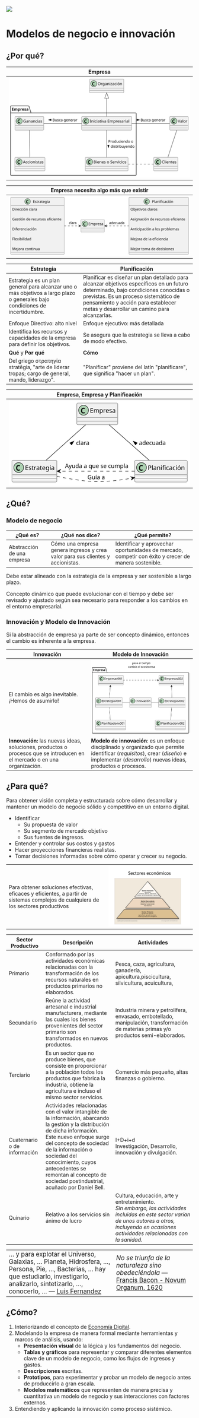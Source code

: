 [![](https://img.shields.io/badge/-Tabla_de_contenidos-000?style=flat&logo=Emlakjet&logoColor=red)](../README.md)

# Modelos de negocio e innovación

## ¿Por qué?

<div align=center>

|Empresa|
:-:|
![](/images/modelosUML/modelosUML/empresa.svg)|

</div>

<div align=center>

|Empresa necesita algo más que existir|
:-:|
![](/images/modelosUML/modelosUML/empresaEstrategiaPlanificacion.svg)|

</div>

|Estrategia|Planificación
-|-
Estrategia es un plan general para alcanzar uno o más objetivos a largo plazo o generales bajo condiciones de incertidumbre.|Planificar es diseñar un plan detallado para alcanzar objetivos específicos en un futuro determinado, bajo condiciones conocidas o previstas. Es un proceso sistemático de pensamiento y acción para establecer metas y desarrollar un camino para alcanzarlas. 
Enfoque Directivo: alto nivel|Enfoque ejecutivo: más detallada
Identifica los recursos y capacidades de la empresa para definir los objetivos.|Se asegura que la estrategia se lleva a cabo de modo efectivo.
**Qué** y **Por qué**|**Cómo**
Del griego στρατηγία stratēgia, "arte de liderar tropas; cargo de general, mando, liderazgo".|"Planificar" proviene del latín "planificare", que significa "hacer un plan".

<div align=center>

|Empresa, Empresa y Planificación|
:-:|
![](/images/modelosUML/modelosUML/empresaEstrategiaPlanificacion2.svg)|

</div>

## ¿Qué?

### Modelo de negocio

¿Qué es?|¿Qué nos dice?|¿Qué permite?
-|-|-
Abstracción de una empresa|Cómo una empresa genera ingresos y crea valor para sus clientes y accionistas.|Identificar y aprovechar oportunidades de mercado, competir con éxito y crecer de manera sostenible.

Debe estar alineado con la estrategia de la empresa y ser sostenible a largo plazo.

Concepto dinámico que puede evolucionar con el tiempo y debe ser revisado y ajustado según sea necesario para responder a los cambios en el entorno empresarial. 

### Innovación y Modelo de Innovación

Si la abstracción de empresa ya parte de ser concepto dinámico, entonces el cambio es inherente a la empresa.

|Innovación|Modelo de Innovación|
-|-
El cambio es algo inevitable. ¡Hemos de asumirlo!|![](/images/modelosUML/modelosUML/innovacion.svg)
**Innovación:** las nuevas ideas, soluciones, productos o procesos que se introducen en el mercado o en una organización.|**Modelo de innovación**: es un enfoque disciplinado y organizado que permite identificar (*requisitos*), crear (*diseño*) e implementar (*desarrollo*) nuevas ideas, productos o procesos. 

## ¿Para qué?

Para obtener visión completa y estructurada sobre cómo desarrollar y mantener un modelo de negocio sólido y competitivo en un entorno digital.

- Identificar
  - Su propuesta de valor
  - Su segmento de mercado objetivo
  - Sus fuentes de ingresos.
- Entender y controlar sus costos y gastos
- Hacer proyecciones financieras realistas.
- Tomar decisiones informadas sobre cómo operar y crecer su negocio.

|||
-|-
Para obtener soluciones efectivas, eficaces y eficientes, a partir de sistemas complejos de cualquiera de los sectores productivos|![](/images/sectoresEconomicos.jpeg)

Sector Productivo|Descripción|Actividades
-|-|-
Primario|Conformado por las actividades económicas relacionadas con la transformación de los recursos naturales en productos primarios no elaborados.|Pesca, caza, agricultura, ganadería, apicultura,piscicultura, silvicultura, acuicultura,
Secundario|Reúne la actividad artesanal e industrial manufacturera, mediante las cuales los bienes provenientes del sector primario son transformados en nuevos productos.|Industria minera y petrolífera, envasado, embotellado, manipulación, transformación de materias primas y/o productos semi-elaborados.
Terciario|Es un sector que no produce bienes, que consiste en proporcionar a la población todos los productos que fabrica la industria, obtiene la agricultura e incluso el mismo sector servicios.|Comercio más pequeño, altas finanzas o gobierno.
Cuaternario o de información|Actividades relacionadas con el valor intangible de la información, abarcando la gestión y la distribución de dicha información.<br />Este nuevo enfoque surge del concepto de sociedad de la información o sociedad del conocimiento, cuyos antecedentes se remontan al concepto de sociedad postindustrial, acuñado por Daniel Bell.|I+D+i+d<br />Investigación, Desarrollo, innovación y divulgación.
Quinario|Relativo a los servicios sin ánimo de lucro|Cultura, educación, arte y entretenimiento.<br />*Sin embargo, las actividades incluidas en este sector varían de unos autores a otros, incluyendo en ocasiones actividades relacionadas con la sanidad*.

|||
-|-
<big>…​ y para explotar el Universo, Galaxias, …​ Planeta, Hidrosfera, …​, Persona, Pie, …​, Bacterias, …​ hay que estudiarlo, investigarlo, analizarlo, sintetizarlo, …​, conocerlo, … ​— [Luis Fernandez](https://github.com/USantaTecla-0-general/3-publicaciones/blob/de4d88f4816a72c216ce126685fd457ecc1eebc4/USantaTecla/1-fundamentos/2-conocimiento/index.html#L979)|<big> *No se triunfa de la naturaleza sino obedeciéndola* — [Francis Bacon - Novum Organum. 1620](https://filosofiamaterialesyrecursos.es/Antologia_de_textos/17_Bacon.pdf)

## ¿Cómo?

1. Interiorizando el concepto de [Economía Digital](economiaDigital.md).
1. Modelando la empresa de manera formal mediante herramientas y marcos de análisis, usando:
    - **Presentación visual** de la lógica y los fundamentos del negocio.
    - **Tablas y gráficos** para representar y comparar diferentes elementos clave de un modelo de negocio, como los flujos de ingresos y gastos.
    - **Descripciones** escritas.
    - **Prototipos**, para experimentar y probar un modelo de negocio antes de produccirlo a gran escala.
    - **Modelos matemáticos** que representen de manera precisa y cuantitativa un modelo de negocio y sus interacciones con factores externos.
1. Entendiendo y aplicando la innovación como proceso sistémico.
